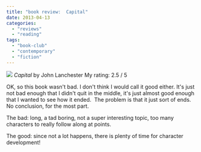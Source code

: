 ```yaml
---
title: "book review:  Capital"
date: 2013-04-13
categories: 
  - "reviews"
  - "reading"
tags: 
  - "book-club"
  - "contemporary"
  - "fiction"
---
```


![](images/q?_encoding=UTF8&ASIN=0393082075&Format=_SL160_&ID=AsinImage&MarketPlace=US&ServiceVersion=20070822&WS=1&tag=cometgrrlcom-20) _Capital_ by John Lanchester My rating: 2.5 / 5

OK, so this book wasn't bad. I don't think I would call it good either. It's just not bad enough that I didn't quit in the middle, it's just almost good enough that I wanted to see how it ended.  The problem is that it just sort of ends. No conclusion, for the most part.

The bad: long, a tad boring, not a super interesting topic, too many characters to really follow along at points.

The good: since not a lot happens, there is plenty of time for character development!
